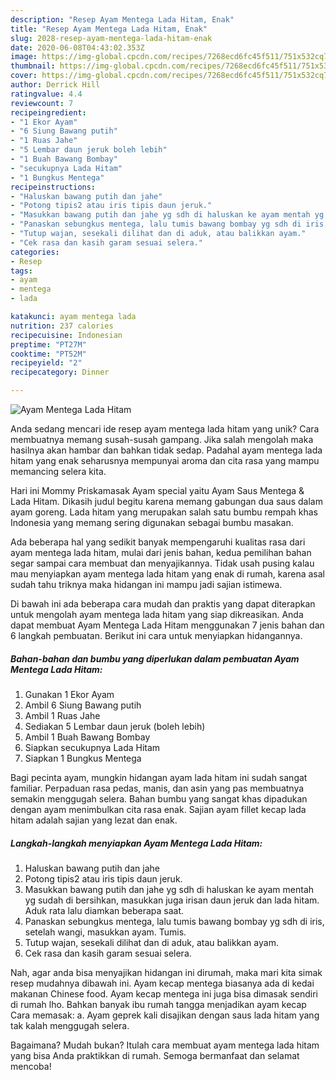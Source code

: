 ```yaml
---
description: "Resep Ayam Mentega Lada Hitam, Enak"
title: "Resep Ayam Mentega Lada Hitam, Enak"
slug: 2028-resep-ayam-mentega-lada-hitam-enak
date: 2020-06-08T04:43:02.353Z
image: https://img-global.cpcdn.com/recipes/7268ecd6fc45f511/751x532cq70/ayam-mentega-lada-hitam-foto-resep-utama.jpg
thumbnail: https://img-global.cpcdn.com/recipes/7268ecd6fc45f511/751x532cq70/ayam-mentega-lada-hitam-foto-resep-utama.jpg
cover: https://img-global.cpcdn.com/recipes/7268ecd6fc45f511/751x532cq70/ayam-mentega-lada-hitam-foto-resep-utama.jpg
author: Derrick Hill
ratingvalue: 4.4
reviewcount: 7
recipeingredient:
- "1 Ekor Ayam"
- "6 Siung Bawang putih"
- "1 Ruas Jahe"
- "5 Lembar daun jeruk boleh lebih"
- "1 Buah Bawang Bombay"
- "secukupnya Lada Hitam"
- "1 Bungkus Mentega"
recipeinstructions:
- "Haluskan bawang putih dan jahe"
- "Potong tipis2 atau iris tipis daun jeruk."
- "Masukkan bawang putih dan jahe yg sdh di haluskan ke ayam mentah yg sudah di bersihkan, masukkan juga irisan daun jeruk dan lada hitam. Aduk rata lalu diamkan beberapa saat."
- "Panaskan sebungkus mentega, lalu tumis bawang bombay yg sdh di iris, setelah wangi, masukkan ayam. Tumis."
- "Tutup wajan, sesekali dilihat dan di aduk, atau balikkan ayam."
- "Cek rasa dan kasih garam sesuai selera."
categories:
- Resep
tags:
- ayam
- mentega
- lada

katakunci: ayam mentega lada 
nutrition: 237 calories
recipecuisine: Indonesian
preptime: "PT27M"
cooktime: "PT52M"
recipeyield: "2"
recipecategory: Dinner

---
```



![Ayam Mentega Lada Hitam](https://img-global.cpcdn.com/recipes/7268ecd6fc45f511/751x532cq70/ayam-mentega-lada-hitam-foto-resep-utama.jpg)

Anda sedang mencari ide resep ayam mentega lada hitam yang unik? Cara membuatnya memang susah-susah gampang. Jika salah mengolah maka hasilnya akan hambar dan bahkan tidak sedap. Padahal ayam mentega lada hitam yang enak seharusnya mempunyai aroma dan cita rasa yang mampu memancing selera kita.

Hari ini Mommy Priskamasak Ayam special yaitu Ayam Saus Mentega &amp; Lada Hitam. Dikasih judul begitu karena memang gabungan dua saus dalam ayam goreng. Lada hitam yang merupakan salah satu bumbu rempah khas Indonesia yang memang sering digunakan sebagai bumbu masakan.

Ada beberapa hal yang sedikit banyak mempengaruhi kualitas rasa dari ayam mentega lada hitam, mulai dari jenis bahan, kedua pemilihan bahan segar sampai cara membuat dan menyajikannya. Tidak usah pusing kalau mau menyiapkan ayam mentega lada hitam yang enak di rumah, karena asal sudah tahu triknya maka hidangan ini mampu jadi sajian istimewa.


Di bawah ini ada beberapa cara mudah dan praktis yang dapat diterapkan untuk mengolah ayam mentega lada hitam yang siap dikreasikan. Anda dapat membuat Ayam Mentega Lada Hitam menggunakan 7 jenis bahan dan 6 langkah pembuatan. Berikut ini cara untuk menyiapkan hidangannya.

<!--inarticleads1-->

##### Bahan-bahan dan bumbu yang diperlukan dalam pembuatan Ayam Mentega Lada Hitam:

1. Gunakan 1 Ekor Ayam
1. Ambil 6 Siung Bawang putih
1. Ambil 1 Ruas Jahe
1. Sediakan 5 Lembar daun jeruk (boleh lebih)
1. Ambil 1 Buah Bawang Bombay
1. Siapkan secukupnya Lada Hitam
1. Siapkan 1 Bungkus Mentega


Bagi pecinta ayam, mungkin hidangan ayam lada hitam ini sudah sangat familiar. Perpaduan rasa pedas, manis, dan asin yang pas membuatnya semakin menggugah selera. Bahan bumbu yang sangat khas dipadukan dengan ayam menimbulkan cita rasa enak. Sajian ayam fillet kecap lada hitam adalah sajian yang lezat dan enak. 

<!--inarticleads2-->

##### Langkah-langkah menyiapkan Ayam Mentega Lada Hitam:

1. Haluskan bawang putih dan jahe
1. Potong tipis2 atau iris tipis daun jeruk.
1. Masukkan bawang putih dan jahe yg sdh di haluskan ke ayam mentah yg sudah di bersihkan, masukkan juga irisan daun jeruk dan lada hitam. Aduk rata lalu diamkan beberapa saat.
1. Panaskan sebungkus mentega, lalu tumis bawang bombay yg sdh di iris, setelah wangi, masukkan ayam. Tumis.
1. Tutup wajan, sesekali dilihat dan di aduk, atau balikkan ayam.
1. Cek rasa dan kasih garam sesuai selera.


Nah, agar anda bisa menyajikan hidangan ini dirumah, maka mari kita simak resep mudahnya dibawah ini. Ayam kecap mentega biasanya ada di kedai makanan Chinese food. Ayam kecap mentega ini juga bisa dimasak sendiri di rumah lho. Bahkan banyak ibu rumah tangga menjadikan ayam kecap Cara memasak: a. Ayam geprek kali disajikan dengan saus lada hitam yang tak kalah menggugah selera. 

Bagaimana? Mudah bukan? Itulah cara membuat ayam mentega lada hitam yang bisa Anda praktikkan di rumah. Semoga bermanfaat dan selamat mencoba!
